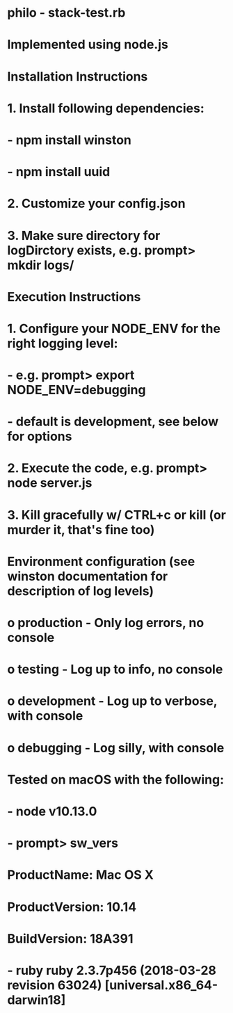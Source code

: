 # philo - stack-test.rb
#
# Implemented using node.js
#
# Installation Instructions
#   1. Install following dependencies:
#      - npm install winston
#      - npm install uuid
#   2. Customize your config.json
#   3. Make sure directory for logDirctory exists, e.g. prompt> mkdir logs/
#
# Execution Instructions
#   1. Configure your NODE_ENV for the right logging level: 
#      - e.g. prompt> export NODE_ENV=debugging
#      - default is development, see below for options
#   2. Execute the code, e.g. prompt> node server.js
#   3. Kill gracefully w/ CTRL+c or kill (or murder it, that's fine too)
# 
# Environment configuration (see winston documentation for description of log levels)
#  o production  - Only log errors, no console
#  o testing     - Log up to info, no console
#  o development - Log up to verbose, with console
#  o debugging   - Log silly, with console
#
# Tested on macOS with the following:
# - node v10.13.0
# - prompt> sw_vers
#  ProductName:	        Mac OS X
#  ProductVersion:      10.14
#  BuildVersion:        18A391
# - ruby ruby 2.3.7p456 (2018-03-28 revision 63024) [universal.x86_64-darwin18]
#
